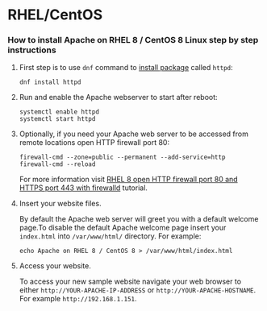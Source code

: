 # RHEL/CentOS

### How to install Apache on RHEL 8 / CentOS 8 Linux step by step instructions

1.  First step is to use `dnf` command to [install package](https://linuxconfig.org/how-to-install-packages-on-redhat-8) called `httpd`:

    ```
    dnf install httpd
    ```
2.  Run and enable the Apache webserver to start after reboot:

    ```
    systemctl enable httpd
    systemctl start httpd
    ```
3.  Optionally, if you need your Apache web server to be accessed from remote locations open HTTP firewall port 80:

    ```
    firewall-cmd --zone=public --permanent --add-service=http
    firewall-cmd --reload
    ```

    For more information visit [RHEL 8 open HTTP firewall port 80 and HTTPS port 443 with firewalld](https://linuxconfig.org/redhat-8-open-http-port-80-and-https-port-443-with-firewalld) tutorial.
4.  Insert your website files.

    By default the Apache web server will greet you with a default welcome page.To disable the default Apache welcome page insert your `index.html` into `/var/www/html/` directory. For example:

    ```
    echo Apache on RHEL 8 / CentOS 8 > /var/www/html/index.html
    ```
5.  Access your website.

    To access your new sample website navigate your web browser to either `http://YOUR-APACHE-IP-ADDRESS` or `http://YOUR-APACHE-HOSTNAME`. For example `http://192.168.1.151`.
